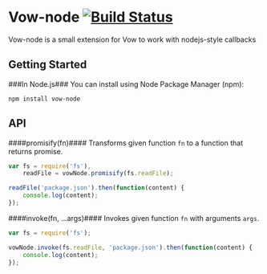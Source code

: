 Vow-node [![Build Status](https://secure.travis-ci.org/dfilatov/vow-node.png)](http://travis-ci.org/dfilatov/vow-node)
=========
Vow-node is a small extension for Vow to work with nodejs-style callbacks

Getting Started
---------------
###In Node.js###
You can install using Node Package Manager (npm):

    npm install vow-node

API
---

####promisify(fn)####
Transforms given function `fn` to a function that returns promise.
````javascript
var fs = require('fs'),
    readFile = vowNode.promisify(fs.readFile);

readFile('package.json').then(function(content) {
    console.log(content);
});

````

####invoke(fn, ...args)####
Invokes given function `fn` with arguments `args`.
````javascript
var fs = require('fs');

vowNode.invoke(fs.readFile, 'package.json').then(function(content) {
    console.log(content);
});

````
